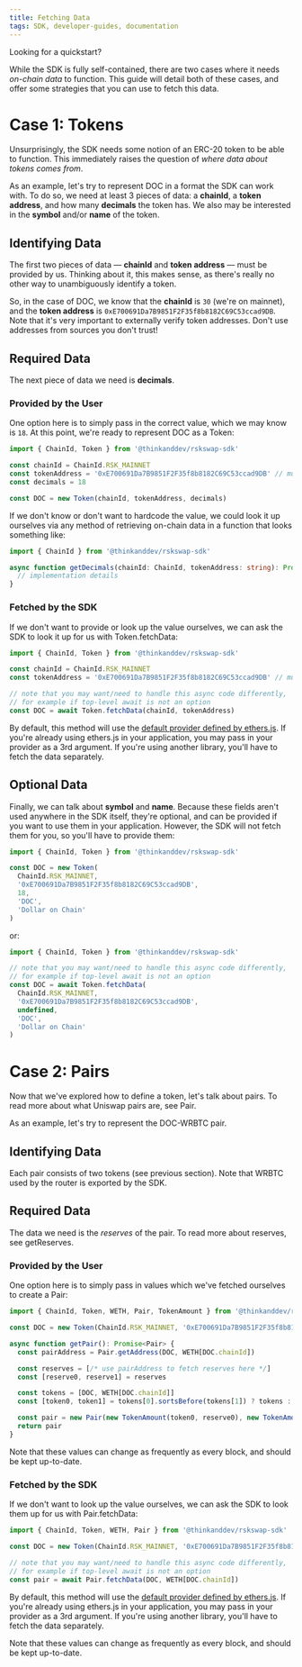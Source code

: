 ```yaml
---
title: Fetching Data
tags: SDK, developer-guides, documentation
---
```


Looking for a <Link to='/docs/v2/javascript-SDK/quick-start'>quickstart</Link>?

While the SDK is fully self-contained, there are two cases where it needs _on-chain data_ to function. This guide will detail both of these cases, and offer some strategies that you can use to fetch this data.

# Case 1: Tokens

Unsurprisingly, the SDK needs some notion of an ERC-20 token to be able to function. This immediately raises the question of _where data about tokens comes from_.

As an example, let's try to represent DOC in a format the SDK can work with. To do so, we need at least 3 pieces of data: a **chainId**, a **token address**, and how many **decimals** the token has. We also may be interested in the **symbol** and/or **name** of the token.

## Identifying Data

The first two pieces of data — **chainId** and **token address** — must be provided by us. Thinking about it, this makes sense, as there's really no other way to unambiguously identify a token.

So, in the case of DOC, we know that the **chainId** is `30` (we're on mainnet), and the **token address** is `0xE700691Da7B9851F2F35f8b8182C69C53ccad9DB`. Note that it's very important to externally verify token addresses. Don't use addresses from sources you don't trust!

## Required Data

The next piece of data we need is **decimals**.

### Provided by the User

One option here is to simply pass in the correct value, which we may know is `18`. At this point, we're ready to represent DOC as a <Link to='/docs/v2/SDK/token'>Token</Link>:

```typescript
import { ChainId, Token } from '@thinkanddev/rskswap-sdk'

const chainId = ChainId.RSK_MAINNET
const tokenAddress = '0xE700691Da7B9851F2F35f8b8182C69C53ccad9DB' // must be checksummed
const decimals = 18

const DOC = new Token(chainId, tokenAddress, decimals)
```

If we don't know or don't want to hardcode the value, we could look it up ourselves via any method of retrieving on-chain data in a function that looks something like:

```typescript
import { ChainId } from '@thinkanddev/rskswap-sdk'

async function getDecimals(chainId: ChainId, tokenAddress: string): Promise<number> {
  // implementation details
}
```

### Fetched by the SDK

If we don't want to provide or look up the value ourselves, we can ask the SDK to look it up for us with <Link to='/docs/v2/SDK/token#fetchdata'>Token.fetchData</Link>:

```typescript
import { ChainId, Token } from '@thinkanddev/rskswap-sdk'

const chainId = ChainId.RSK_MAINNET
const tokenAddress = '0xE700691Da7B9851F2F35f8b8182C69C53ccad9DB' // must be checksummed

// note that you may want/need to handle this async code differently,
// for example if top-level await is not an option
const DOC = await Token.fetchData(chainId, tokenAddress)
```

By default, this method will use the [default provider defined by ethers.js](https://docs.ethers.io/v5/api/providers/#providers-getDefaultProvider). If you're already using ethers.js in your application, you may pass in your provider as a 3rd argument. If you're using another library, you'll have to fetch the data separately.

## Optional Data

Finally, we can talk about **symbol** and **name**. Because these fields aren't used anywhere in the SDK itself, they're optional, and can be provided if you want to use them in your application. However, the SDK will not fetch them for you, so you'll have to provide them:

```typescript
import { ChainId, Token } from '@thinkanddev/rskswap-sdk'

const DOC = new Token(
  ChainId.RSK_MAINNET,
  '0xE700691Da7B9851F2F35f8b8182C69C53ccad9DB',
  18,
  'DOC',
  'Dollar on Chain'
)
```

or:

```typescript
import { ChainId, Token } from '@thinkanddev/rskswap-sdk'

// note that you may want/need to handle this async code differently,
// for example if top-level await is not an option
const DOC = await Token.fetchData(
  ChainId.RSK_MAINNET,
  '0xE700691Da7B9851F2F35f8b8182C69C53ccad9DB',
  undefined,
  'DOC',
  'Dollar on Chain'
)
```

# Case 2: Pairs

Now that we've explored how to define a token, let's talk about pairs. To read more about what Uniswap pairs are, see <Link to='/docs/v2/smart-contracts/pair'>Pair</Link>.

As an example, let's try to represent the DOC-WRBTC pair.

## Identifying Data

Each pair consists of two tokens (see previous section). Note that WRBTC used by the router is <Link to='/docs/v2/SDK/other-exports/#weth'>exported by the SDK</Link>.

## Required Data

The data we need is the _reserves_ of the pair. To read more about reserves, see <Link to='/docs/v2/smart-contracts/pair#getreserves'>getReserves</Link>.

### Provided by the User

One option here is to simply pass in values which we've fetched ourselves to create a <Link to='/docs/v2/SDK/pair'>Pair</Link>:

```typescript
import { ChainId, Token, WETH, Pair, TokenAmount } from '@thinkanddev/rskswap-sdk'

const DOC = new Token(ChainId.RSK_MAINNET, '0xE700691Da7B9851F2F35f8b8182C69C53ccad9DB', 18)

async function getPair(): Promise<Pair> {
  const pairAddress = Pair.getAddress(DOC, WETH[DOC.chainId])

  const reserves = [/* use pairAddress to fetch reserves here */]
  const [reserve0, reserve1] = reserves

  const tokens = [DOC, WETH[DOC.chainId]]
  const [token0, token1] = tokens[0].sortsBefore(tokens[1]) ? tokens : [tokens[1], tokens[0]]

  const pair = new Pair(new TokenAmount(token0, reserve0), new TokenAmount(token1, reserve1))
  return pair
}
```

Note that these values can change as frequently as every block, and should be kept up-to-date.

### Fetched by the SDK

If we don't want to look up the value ourselves, we can ask the SDK to look them up for us with <Link to='/docs/v2/SDK/token#fetchdata'>Pair.fetchData</Link>:

```typescript
import { ChainId, Token, WETH, Pair } from '@thinkanddev/rskswap-sdk'

const DOC = new Token(ChainId.RSK_MAINNET, '0xE700691Da7B9851F2F35f8b8182C69C53ccad9DB', 18)

// note that you may want/need to handle this async code differently,
// for example if top-level await is not an option
const pair = await Pair.fetchData(DOC, WETH[DOC.chainId])
```

By default, this method will use the [default provider defined by ethers.js](https://docs.ethers.io/v5/api/providers/#providers-getDefaultProvider). If you're already using ethers.js in your application, you may pass in your provider as a 3rd argument. If you're using another library, you'll have to fetch the data separately.

Note that these values can change as frequently as every block, and should be kept up-to-date.
